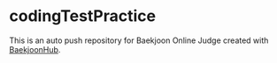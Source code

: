 # codingTestPractice
This is an auto push repository for Baekjoon Online Judge created with [BaekjoonHub](https://github.com/BaekjoonHub/BaekjoonHub).

